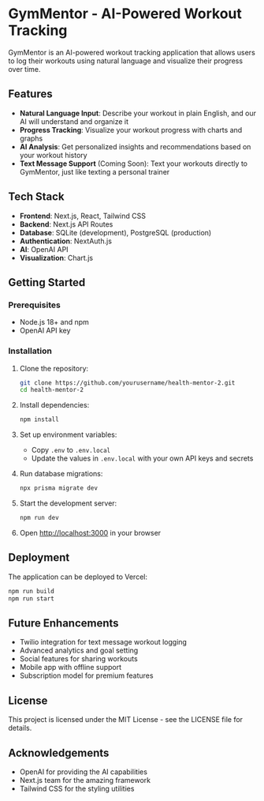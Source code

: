 # GymMentor - AI-Powered Workout Tracking

GymMentor is an AI-powered workout tracking application that allows users to log their workouts using natural language and visualize their progress over time.

## Features

- **Natural Language Input**: Describe your workout in plain English, and our AI will understand and organize it
- **Progress Tracking**: Visualize your workout progress with charts and graphs
- **AI Analysis**: Get personalized insights and recommendations based on your workout history
- **Text Message Support** (Coming Soon): Text your workouts directly to GymMentor, just like texting a personal trainer

## Tech Stack

- **Frontend**: Next.js, React, Tailwind CSS
- **Backend**: Next.js API Routes
- **Database**: SQLite (development), PostgreSQL (production)
- **Authentication**: NextAuth.js
- **AI**: OpenAI API
- **Visualization**: Chart.js

## Getting Started

### Prerequisites

- Node.js 18+ and npm
- OpenAI API key

### Installation

1. Clone the repository:
   ```bash
   git clone https://github.com/yourusername/health-mentor-2.git
   cd health-mentor-2
   ```

2. Install dependencies:
   ```bash
   npm install
   ```

3. Set up environment variables:
   - Copy `.env` to `.env.local`
   - Update the values in `.env.local` with your own API keys and secrets

4. Run database migrations:
   ```bash
   npx prisma migrate dev
   ```

5. Start the development server:
   ```bash
   npm run dev
   ```

6. Open [http://localhost:3000](http://localhost:3000) in your browser

## Deployment

The application can be deployed to Vercel:

```bash
npm run build
npm run start
```

## Future Enhancements

- Twilio integration for text message workout logging
- Advanced analytics and goal setting
- Social features for sharing workouts
- Mobile app with offline support
- Subscription model for premium features

## License

This project is licensed under the MIT License - see the LICENSE file for details.

## Acknowledgements

- OpenAI for providing the AI capabilities
- Next.js team for the amazing framework
- Tailwind CSS for the styling utilities
